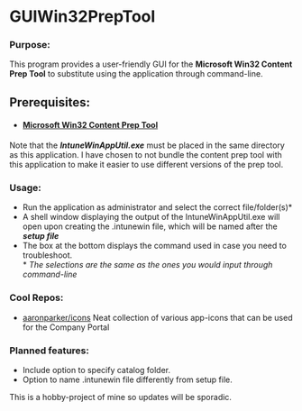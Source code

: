 # GUIWin32PrepTool

### Purpose:
This program provides a user-friendly GUI for the **Microsoft Win32 Content Prep Tool** to substitute using the application through command-line.



## Prerequisites:
- #### [Microsoft Win32 Content Prep Tool](https://github.com/microsoft/Microsoft-Win32-Content-Prep-Tool)
Note that the ***IntuneWinAppUtil.exe*** must be placed in the same directory as this application. I have chosen to not bundle the content prep tool with this application to make it easier to use different versions of the prep tool.



### Usage:
- Run the application as administrator and select the correct file/folder(s)*
- A shell window displaying the output of the IntuneWinAppUtil.exe will open upon creating the .intunewin file, which will be named after the ***setup file***
- The box at the bottom displays the command used in case you need to troubleshoot.
<br/>\*
*The selections are the same as the ones you would input through command-line*


### Cool Repos:
- [aaronparker/icons](https://github.com/aaronparker/icons) Neat collection of various app-icons that can be used for the Company Portal 


### Planned features:
- Include option to specify catalog folder.
- Option to name .intunewin file differently from setup file.

This is a hobby-project of mine so updates will be sporadic.
